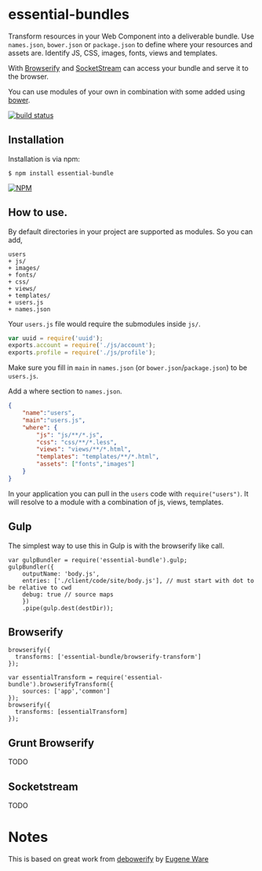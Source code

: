 # essential-bundles

Transform resources in your Web Component into a deliverable bundle. Use `names.json`, `bower.json` or `package.json` to define where your resources and assets are. Identify JS, CSS, images, fonts, views and templates.

With [Browserify][1] and [SocketStream][2] can access your bundle and serve it to the browser.

You can use modules of your own in combination with some added using [bower](https://bower.io). 

[![build status](https://secure.travis-ci.org/essentialjs/essential-bundle.png)](http://travis-ci.org/essentialjs/essential-bundle)

## Installation

Installation is via npm:

```
$ npm install essential-bundle
```

[![NPM](https://nodei.co/npm/essential-bundle.png)](https://nodei.co/npm/essential-bundle/)

## How to use.

By default directories in your project are supported as modules. So you can add,

```
users
+ js/
+ images/
+ fonts/
+ css/
+ views/
+ templates/
+ users.js
+ names.json
```

Your `users.js` file would require the submodules inside `js/`.

``` users.js
var uuid = require('uuid');
exports.account = require('./js/account');
exports.profile = require('./js/profile');
```

Make sure you fill in `main` in `names.json` (or `bower.json`/`package.json`) to be `users.js`.

Add a where section to `names.json`.

``` names.json
{
	"name":"users",
	"main":"users.js",
	"where": {
		"js": "js/**/*.js",
		"css": "css/**/*.less",
		"views": "views/**/*.html",
		"templates": "templates/**/*.html",
		"assets": ["fonts","images"]
	}
}
```

In your application you can pull in the `users` code with `require("users")`. It will resolve to a module with a combination of js, views, templates.

## Gulp

The simplest way to use this in Gulp is with the browserify like call.

```
var gulpBundler = require('essential-bundle').gulp;
gulpBundler({
	outputName: 'body.js',
	entries: ['./client/code/site/body.js'], // must start with dot to be relative to cwd
	debug: true // source maps
	})
    .pipe(gulp.dest(destDir));
```

## Browserify

```
browserify({
  transforms: ['essential-bundle/browserify-transform']
});
```

```
var essentialTransform = require('essential-bundle').browserifyTransform({
	sources: ['app','common']
});
browserify({
  transforms: [essentialTransform]
});
```

## Grunt Browserify

TODO

## Socketstream

TODO

# Notes

This is based on great work from [debowerify][3] by [Eugene Ware][4]

[1]: http://browserify.org "Browserify"
[2]: http://socketstream.org "Socketstream"
[3]: http://github.com/eugeneware/debowerify "debowerify"
[4]: http://github.com/eugeneware "Eugene Ware"
